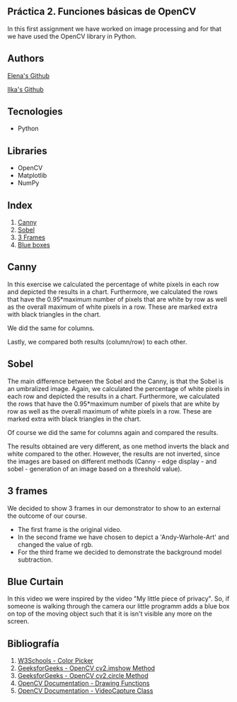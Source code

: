 ## Práctica 2. Funciones básicas de OpenCV

In this first assignment we have worked on image processing and for that we have used the OpenCV library in Python.

## Authors
[Elena's Github](https://github.com/efm092000)


[Ilka's Github](https://github.com/jeski73)

## Tecnologies
  -  Python

## Libraries
  - OpenCV
  - Matplotlib
  - NumPy

## Index

1. [Canny](#canny)
2. [Sobel](#sobel)
3. [3 Frames ](#3-frames)
4. [Blue boxes](#blue-boxes)

## Canny

In this exercise we calculated the percentage of white pixels in each row and depicted the results in a chart. 
Furthermore, we calculated the rows that have the 0.95*maximum number of pixels that are white by row as well as the overall maximum of white pixels in a row. 
These are marked extra with black triangles in the chart. 

We did the same for columns. 

Lastly, we compared both results (column/row) to each other.

## Sobel

The main difference between the Sobel and the Canny, is that the Sobel is an umbralized image. 
Again, we calculated the percentage of white pixels in each row and depicted the results in a chart. 
Furthermore, we calculated the rows that have the 0.95*maximum number of pixels that are white by row as well as the overall maximum of white pixels in a row. 
These are marked extra with black triangles in the chart. 

Of course we did the same for columns again and compared the results.

The results obtained are very different, as one method inverts the black and white compared to the other. However, the results are not inverted, since the images are based on different methods (Canny - edge display - and sobel - generation of an image based on a threshold value).

## 3 frames

We decided to show 3 frames in our demonstrator to show to an external the outcome of our course. 
- The first frame is the original video.
- In the second frame we have chosen to depict a 'Andy-Warhole-Art' and changed the value of rgb.
- For the third frame we decided to demonstrate the background model subtraction.

## Blue Curtain

In this video we were inspired by the video "My little piece of privacy".
So, if someone is walking through the camera our little programm adds a blue box on top of the moving object such that it is isn't visible any more on the screen.

## Bibliografía

1. [W3Schools - Color Picker](https://www.w3schools.com/colors/colors_picker.asp)
2. [GeeksforGeeks - OpenCV cv2.imshow Method](https://www.geeksforgeeks.org/python-opencv-cv2-imshow-method/)
3. [GeeksforGeeks - OpenCV cv2.circle Method](https://www.geeksforgeeks.org/python-opencv-cv2-circle-method/)
4. [OpenCV Documentation - Drawing Functions](https://docs.opencv.org/4.x/da/d6e/tutorial_py_geometric_transformations.html)
5. [OpenCV Documentation - VideoCapture Class](https://docs.opencv.org/4.x/da/d6e/tutorial_py_geometric_transformations.html)